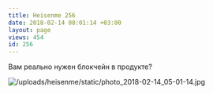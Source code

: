 ```yaml
---
title: Heisenme 256
date: 2018-02-14 08:01:14 +03:00
layout: page
views: 454
id: 256
---
```


Вам реально нужен блокчейн в продукте?



![/uploads/heisenme/static/photo_2018-02-14_05-01-14.jpg](/uploads/heisenme/static/photo_2018-02-14_05-01-14.jpg)
